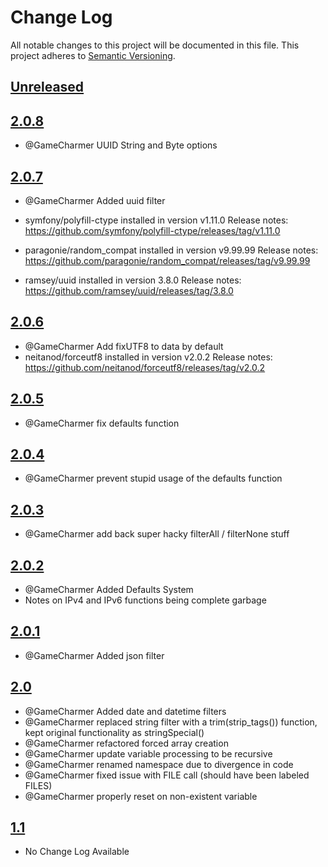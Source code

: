 
# Change Log
All notable changes to this project will be documented in this file.
This project adheres to [Semantic Versioning](http://semver.org/).

## [Unreleased](https://github.com/KongHack/Globals)



## [2.0.8](https://github.com/KongHack/Globals/releases/tag/2.0.8)
  - @GameCharmer UUID String and Byte options



## [2.0.7](https://github.com/KongHack/Globals/releases/tag/2.0.7)
 - @GameCharmer Added uuid filter

 - symfony/polyfill-ctype installed in version v1.11.0
   Release notes: https://github.com/symfony/polyfill-ctype/releases/tag/v1.11.0

 - paragonie/random_compat installed in version v9.99.99
   Release notes: https://github.com/paragonie/random_compat/releases/tag/v9.99.99

 - ramsey/uuid installed in version 3.8.0
   Release notes: https://github.com/ramsey/uuid/releases/tag/3.8.0



## [2.0.6](https://github.com/KongHack/Globals/releases/tag/2.0.6)
 - @GameCharmer Add fixUTF8 to data by default
 - neitanod/forceutf8 installed in version v2.0.2
   Release notes: https://github.com/neitanod/forceutf8/releases/tag/v2.0.2



## [2.0.5](https://github.com/KongHack/Globals/releases/tag/2.0.5)
 - @GameCharmer fix defaults function



## [2.0.4](https://github.com/KongHack/Globals/releases/tag/2.0.4)
 - @GameCharmer prevent stupid usage of the defaults function



## [2.0.3](https://github.com/KongHack/Globals/releases/tag/2.0.3)
 - @GameCharmer add back super hacky filterAll / filterNone stuff



## [2.0.2](https://github.com/KongHack/Globals/releases/tag/2.0.2)
 - @GameCharmer Added Defaults System
 - Notes on IPv4 and IPv6 functions being complete garbage
 


## [2.0.1](https://github.com/KongHack/Globals/releases/tag/2.0.1)
 - @GameCharmer Added json filter
 


## [2.0](https://github.com/KongHack/Globals/releases/tag/2.0)
 - @GameCharmer Added date and datetime filters
 - @GameCharmer replaced string filter with a trim(strip_tags()) function, kept original functionality as stringSpecial()
 - @GameCharmer refactored forced array creation
 - @GameCharmer update variable processing to be recursive
 - @GameCharmer renamed namespace due to divergence in code
 - @GameCharmer fixed issue with FILE call (should have been labeled FILES)
 - @GameCharmer properly reset on non-existent variable



## [1.1](https://github.com/KongHack/Globals/releases/tag/1.1)
 - No Change Log Available 
